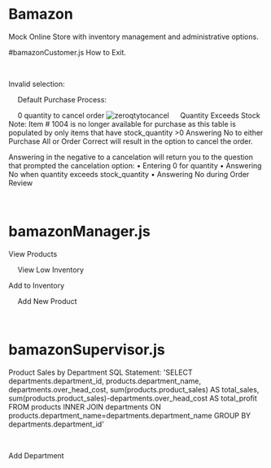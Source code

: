 # Bamazon
Mock Online Store with inventory management and administrative options.

#bamazonCustomer.js
How to Exit.
 
 

Invalid selection:
 
 
Default Purchase Process:
 
 
0 quantity to cancel order
![zeroqtytocancel]( https://imgur.com/Fqgb5WK)
 
Quantity Exceeds Stock
Note: Item # 1004 is no longer available for purchase as this table is populated by only items that have stock_quantity >0 
Answering No to either Purchase All or Order Correct will result in the option to cancel the order.
 
 
Answering in the negative to a cancelation will return you to the question that prompted the cancelation option:
• Entering 0 for quantity
• Answering No when quantity exceeds stock_quantity
• Answering No during Order Review
 
 
# bamazonManager.js
View Products
 
 
View Low Inventory
 
Add to Inventory
 
 
Add New Product
 
 
# bamazonSupervisor.js
Product Sales by Department
SQL Statement:
'SELECT departments.department_id, products.department_name, departments.over_head_cost, sum(products.product_sales) AS total_sales, sum(products.product_sales)-departments.over_head_cost AS total_profit FROM products INNER JOIN departments ON products.department_name=departments.department_name GROUP BY departments.department_id'
 
 

Add Department
 
 

